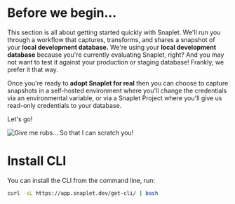 # Before we begin...

This section is all about getting started quickly with Snaplet.
We'll run you through a workflow that captures, transforms, and shares a snapshot of your **local development database.**
We're using your **local development database** because you're currently evaluating Snaplet, right? And you may not want to test it against your production or staging database! Frankly, we prefer it that way.

Once you're ready to **adopt Snaplet for real** then you can choose to capture snapshots in a self-hosted environment where you'll change the credentials via an environmental variable, or via a Snaplet Project where you'll give us read-only credentials to your database.

Let's go!

<div style={{textAlign: 'center'}}>

![Give me rubs... So that I can scratch you!](/img/snaplet-playing.svg)

</div>

# Install CLI

You can install the CLI from the command line, run:

```bash
curl -sL https://app.snaplet.dev/get-cli/ | bash
```


